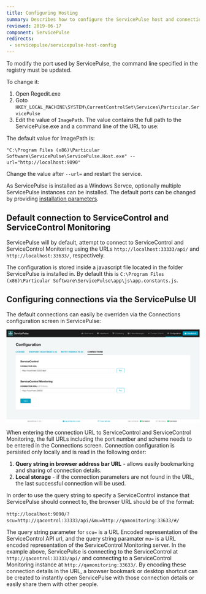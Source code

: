 ```yaml
---
title: Configuring Hosting
summary: Describes how to configure the ServicePulse host and connections
reviewed: 2019-06-17
component: ServicePulse
redirects:
 - servicepulse/servicepulse-host-config
---
```


To modify the port used by ServicePulse, the command line specified in the registry must be updated.

To change it:

 1. Open Regedit.exe
 1. Goto `HKEY_LOCAL_MACHINE\SYSTEM\CurrentControlSet\Services\Particular.ServicePulse`
 1. Edit the value of `ImagePath`. The value contains the full path to the ServicePulse.exe and a command line of the URL to use:

The default value for ImagePath is:

```dos
"C:\Program Files (x86)\Particular Software\ServicePulse\ServicePulse.Host.exe" --url="http://localhost:9090"
```

Change the value after `--url=` and restart the service.

As ServicePulse is installed as a Windows Servce, optionally multiple ServicePulse instances can be installed. The default ports can be changed by providing [installation parameters](/servicepulse/installation.md#installation-available-installation-parameters).

## Default connection to ServiceControl and ServiceControl Monitoring

ServicePulse will by default, attempt to connect to ServiceControl and ServiceControl Monitoring using the URLs `http://localhost:33333/api/` and `http://localhost:33633/`, respectively.

The configuration is stored inside a javascript file located in the folder ServicePulse is installed in. By default this is `C:\Program Files (x86)\Particular Software\ServicePulse\app\js\app.constants.js`.

## Configuring connections via the ServicePulse UI

The default connections can easily be overriden via the Connections configuration screen in ServicePulse:

![Connections configuration](images/connections-configuration.png 'width=500')

When entering the connection URL to ServiceControl and ServiceControl Monitoring, the full URLs including the port number and scheme needs to be entered in the Connections screen. Connection configuration is persisted only locally and is read in the following order:

1. **Query string in browser address bar URL** - allows easily bookmarking and sharing of connection details.
2. **Local storage** - if the connection parameters are not found in the URL, the last successful connection will be used.

In order to use the query string to specify a ServiceControl instance that ServicePulse should connect to, the browser URL should be of the format:

```http://localhost:9090/?scu=http://qacontrol:33333/api/&mu=http://qamonitoring:33633/#/```

The query string parameter for `scu=` is a URL Encoded representation of the ServiceControl API url, and the query string paramater `mu=` is a URL encoded representation of the ServiceControl Monitoring server. In the example above, ServicePulse is connecting to the ServiceControl at `http://qacontrol:33333/api/` and connecting to a ServiceControl Monitoring instance at `http://qamonitoring:33633/`. By encoding these connection details in the URL, a browser bookmark or desktop shortcut can be created to instantly open ServicePulse with those connection details or easily share them with other people.

